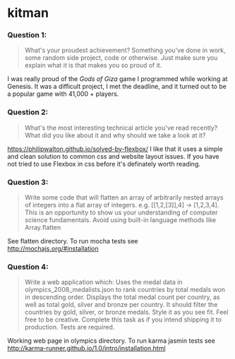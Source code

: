 # kitman

### Question 1:
> What's your proudest achievement? Something you've done in work, some random side project, code or otherwise. Just make sure you explain what it is that makes you so proud of it.

I was really proud of the *Gods of Giza* game I programmed while working at Genesis. 
It was a difficult project, I met the deadline, and it turned out to be a popular game with 41,000 + players.

### Question 2:
> What's the most interesting technical article you've read recently? What did you like about it and why should we take a look at it?

https://philipwalton.github.io/solved-by-flexbox/
I like that it uses a simple and clean solution to common css and website layout issues. 
If you have not tried to use Flexbox in css before it's definately worth reading.

### Question 3:
> Write some code that will flatten an array of arbitrarily nested arrays of integers into a flat array of integers. e.g. [[1,2,[3]],4] -> [1,2,3,4]. This is an opportunity to show us your understanding of computer science fundamentals. Avoid using built-in language methods like Array.flatten

See flatten directory.
To run mocha tests see http://mochajs.org/#installation


### Question 4:
> Write a web application which:
Uses the medal data in olympics_2008_medalists.json to rank countries by total medals won in descending order.
Displays the total medal count per country, as well as total gold, silver and bronze per country.
It should filter the countries by gold, silver, or bronze medals.
Style it as you see fit. Feel free to be creative.
Complete this task as if you intend shipping it to production. Tests are required.

Working web page in olympics directory. To run karma jasmin tests see http://karma-runner.github.io/1.0/intro/installation.html
